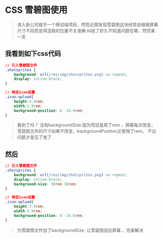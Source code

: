 # CSS 雪碧图使用
> 进入新公司接手一个移动端项目，然而近期发现雪碧图这块经常会根据屏幕尺寸不同而变得选取的位置不太准确
> 纠结了好久不知道问题在哪，然而某一天

## 我看到如下css代码
```css
// 引入雪碧图文件
.shotsprites {
    background: url(/res/img/shotsprites.png) no-repeat;
    display: inline-block;
}

// 特定icon设置
.icon-upload{
	height:3.9rem;
	width:3.9rem;
	background-position: 0 -24.6rem;
}
```

> 看到了吗？ 没有backgroundSize
> 因为项目是用了rem ，屏幕每次改变，雪碧图文件的尺寸如果不改变，backgroundPosition又使用了rem，
> 不出问题才是见了鬼了

## 然后
```css
// 引入雪碧图文件
.shotsprites {
    background: url(/res/img/shotsprites.png) no-repeat;
    display: inline-block;
    background-size: 30rem 30rem;
}

// 特定icon设置
.icon-upload{
	height:3.9rem;
	width:3.9rem;
	background-position: 0 -24.6rem;
}
```
> 为雪碧图文件加了backgroundSize, 让雪碧图适应屏幕 ，完美解决


